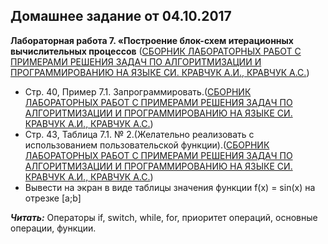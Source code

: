  ## Домашнее задание от 04.10.2017  

**Лабораторная работа 7. «Построение блок-схем итерационных вычислительных процессов** ([СБОРНИК ЛАБОРАТОРНЫХ РАБОТ С ПРИМЕРАМИ РЕШЕНИЯ ЗАДАЧ ПО АЛГОРИТМИЗАЦИИ И ПРОГРАММИРОВАНИЮ НА ЯЗЫКЕ СИ. КРАВЧУК А.И., КРАВЧУК А.С.](https://github.com/AnzhelikaKravchuk/2017-2018.MMF.BSU/tree/master/1%20course/Books.C))
- Стр. 40, Пример 7.1. Запрограммировать.([СБОРНИК ЛАБОРАТОРНЫХ РАБОТ С ПРИМЕРАМИ РЕШЕНИЯ ЗАДАЧ ПО АЛГОРИТМИЗАЦИИ И ПРОГРАММИРОВАНИЮ НА ЯЗЫКЕ СИ. КРАВЧУК А.И., КРАВЧУК А.С.](https://github.com/AnzhelikaKravchuk/2017-2018.MMF.BSU/tree/master/1%20course/Books.C))
- Стр. 43, Таблица 7.1. № 2.(Желательно реализовать с использованием пользовательской функции).([СБОРНИК ЛАБОРАТОРНЫХ РАБОТ С ПРИМЕРАМИ РЕШЕНИЯ ЗАДАЧ ПО АЛГОРИТМИЗАЦИИ И ПРОГРАММИРОВАНИЮ НА ЯЗЫКЕ СИ. КРАВЧУК А.И., КРАВЧУК А.С.](https://github.com/AnzhelikaKravchuk/2017-2018.MMF.BSU/tree/master/1%20course/Books.C))
- Вывести на экран в виде таблицы значения функции f(x) = sin(x) на отрезке \[a;b] 

***Читать:*** Операторы if, switch, while, for, приоритет операций, основные операции, функции.
